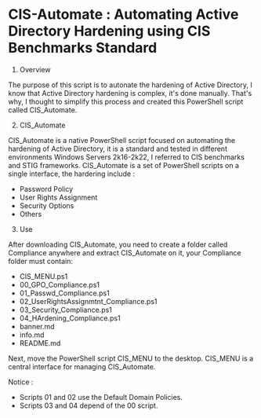 # CIS-Automate : Automating Active Directory Hardening using CIS Benchmarks Standard

1. Overview

The purpose of this script is to autonate the hardening of Active Directory, I know that Active Directory hardening is complex, it's done manually.
That's why, I thought to simplify this process and created this PowerShell script called CIS_Automate.

2. CIS_Automate
   
CIS_Automate is a native PowerShell script focused on automating the hardening of Active Directory, it is a standard and tested in different environments Windows Servers 2k16-2k22, I referred to CIS benchmarks and STIG frameworks. CIS_Automate is a set of PowerShell scripts on a single interface, the hardering include :

- Password Policy
- User Rights Assignment
- Security Options
- Others

3. Use

After downloading CIS_Automate, you need to create a folder called Compliance anywhere and extract CIS_Automate on it, your Compliance folder must contain: 

- CIS_MENU.ps1
- 00_GPO_Compliance.ps1
- 01_Passwd_Compliance.ps1
- 02_UserRightsAssignmtnt_Compliance.ps1
- 03_Security_Compliance.ps1
- 04_HArdening_Compliance.ps1
- banner.md
- info.md
- README.md

Next, move the PowerShell script CIS_MENU to the desktop. CIS_MENU is a central interface for managing CIS_Automate.

Notice :

- Scripts 01 and 02 use the Default Domain Policies.
- Scripts 03 and 04 depend of the 00 script. 



